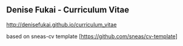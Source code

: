 ## Denise Fukai - Curriculum Vitae 

http://denisefukai.github.io/curriculum_vitae

based on sneas-cv template [https://github.com/sneas/cv-template]
